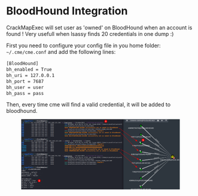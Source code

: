# BloodHound Integration

CrackMapExec will set user as 'owned' on BloodHound when an account is found ! Very usefull when lsassy finds 20 credentials in one dump :)

First you need to configure your config file in you home folder: `~/.cme/cme.conf` and add the following lines:

```
[BloodHound]
bh_enabled = True
bh_uri = 127.0.0.1
bh_port = 7687
bh_user = user
bh_pass = pass
```

Then, every time cme will find a valid credential, it will be added to bloodhound.

<figure><img src="../../.gitbook/assets/image (57).png" alt=""><figcaption></figcaption></figure>

